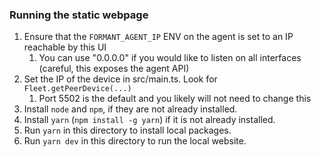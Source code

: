 ### Running the static webpage

1. Ensure that the `FORMANT_AGENT_IP` ENV on the agent is set to an IP reachable by this UI
   1. You can use "0.0.0.0" if you would like to listen on all interfaces (careful, this exposes the agent API)
2. Set the IP of the device in src/main.ts. Look for `Fleet.getPeerDevice(...)`
   1. Port 5502 is the default and you likely will not need to change this
3. Install `node` and `npm`, if they are not already installed.
4. Install `yarn` (`npm install -g yarn`) if it is not already installed.
5. Run `yarn` in this directory to install local packages.
6. Run `yarn dev` in this directory to run the local website.
